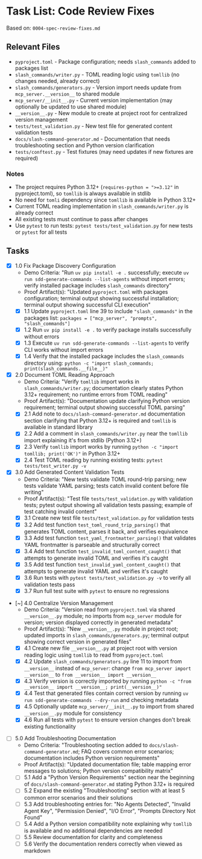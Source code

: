 # Task List: Code Review Fixes

Based on: `0004-spec-review-fixes.md`

## Relevant Files

- `pyproject.toml` - Package configuration; needs `slash_commands` added to packages list
- `slash_commands/writer.py` - TOML reading logic using `tomllib` (no changes needed, already correct)
- `slash_commands/generators.py` - Version import needs update from `mcp_server.__version__` to shared module
- `mcp_server/__init__.py` - Current version implementation (may optionally be updated to use shared module)
- `__version__.py` - New module to create at project root for centralized version management
- `tests/test_validation.py` - New test file for generated content validation tests
- `docs/slash-command-generator.md` - Documentation that needs troubleshooting section and Python version clarification
- `tests/conftest.py` - Test fixtures (may need updates if new fixtures are required)

### Notes

- The project requires Python 3.12+ (`requires-python = ">=3.12"` in pyproject.toml), so `tomllib` is always available in stdlib
- No need for `tomli` dependency since `tomllib` is available in Python 3.12+
- Current TOML reading implementation in `slash_commands/writer.py` is already correct
- All existing tests must continue to pass after changes
- Use `pytest` to run tests: `pytest tests/test_validation.py` for new tests or `pytest` for all tests

## Tasks

- [x] 1.0 Fix Package Discovery Configuration
  - Demo Criteria: "Run `uv pip install -e .` successfully; execute `uv run sdd-generate-commands --list-agents` without import errors; verify installed package includes `slash_commands` directory"
  - Proof Artifact(s): "Updated `pyproject.toml` with packages configuration; terminal output showing successful installation; terminal output showing successful CLI execution"
  - [x] 1.1 Update `pyproject.toml` line 39 to include `"slash_commands"` in the packages list: `packages = ["mcp_server", "prompts", "slash_commands"]`
  - [x] 1.2 Run `uv pip install -e .` to verify package installs successfully without errors
  - [x] 1.3 Execute `uv run sdd-generate-commands --list-agents` to verify CLI works without import errors
  - [x] 1.4 Verify that the installed package includes the `slash_commands` directory using: `python -c "import slash_commands; print(slash_commands.__file__)"`

- [x] 2.0 Document TOML Reading Approach
  - Demo Criteria: "Verify `tomllib` import works in `slash_commands/writer.py`; documentation clearly states Python 3.12+ requirement; no runtime errors from TOML reading"
  - Proof Artifact(s): "Documentation update clarifying Python version requirement; terminal output showing successful TOML parsing"
  - [x] 2.1 Add note to `docs/slash-command-generator.md` documentation section clarifying that Python 3.12+ is required and `tomllib` is available in standard library
  - [x] 2.2 Add a comment in `slash_commands/writer.py` near the `tomllib` import explaining it's from stdlib (Python 3.12+)
  - [x] 2.3 Verify `tomllib` import works by running `python -c "import tomllib; print('OK')"` in Python 3.12+
  - [x] 2.4 Test TOML reading by running existing tests: `pytest tests/test_writer.py -v`

- [x] 3.0 Add Generated Content Validation Tests
  - Demo Criteria: "New tests validate TOML round-trip parsing; new tests validate YAML parsing; tests catch invalid content before file writing"
  - Proof Artifact(s): "Test file `tests/test_validation.py` with validation tests; pytest output showing all validation tests passing; example of test catching invalid content"
  - [x] 3.1 Create new test file `tests/test_validation.py` for validation tests
  - [x] 3.2 Add test function `test_toml_round_trip_parsing()` that generates TOML content, parses it back, and verifies equivalence
  - [x] 3.3 Add test function `test_yaml_frontmatter_parsing()` that validates YAML frontmatter is parseable and structurally correct
  - [x] 3.4 Add test function `test_invalid_toml_content_caught()` that attempts to generate invalid TOML and verifies it's caught
  - [x] 3.5 Add test function `test_invalid_yaml_content_caught()` that attempts to generate invalid YAML and verifies it's caught
  - [x] 3.6 Run tests with `pytest tests/test_validation.py -v` to verify all validation tests pass
  - [x] 3.7 Run full test suite with `pytest` to ensure no regressions

- [~] 4.0 Centralize Version Management
  - Demo Criteria: "Version read from `pyproject.toml` via shared `__version__.py` module; no imports from `mcp_server` module for version; version displayed correctly in generated metadata"
  - Proof Artifact(s): "New `__version__.py` module in project root; updated imports in `slash_commands/generators.py`; terminal output showing correct version in generated files"
  - [x] 4.1 Create new file `__version__.py` at project root with version reading logic using `tomllib` to read from `pyproject.toml`
  - [x] 4.2 Update `slash_commands/generators.py` line 11 to import from `__version__` instead of `mcp_server`: change `from mcp_server import __version__` to `from __version__ import __version__`
  - [x] 4.3 Verify version is correctly imported by running `python -c "from __version__ import __version__; print(__version__)"`
  - [x] 4.4 Test that generated files contain correct version by running `uv run sdd-generate-commands --dry-run` and checking metadata
  - [x] 4.5 Optionally update `mcp_server/__init__.py` to import from shared `__version__.py` module for consistency
  - [x] 4.6 Run all tests with `pytest` to ensure version changes don't break existing functionality

- [ ] 5.0 Add Troubleshooting Documentation
  - Demo Criteria: "Troubleshooting section added to `docs/slash-command-generator.md`; FAQ covers common error scenarios; documentation includes Python version requirements"
  - Proof Artifact(s): "Updated documentation file; table mapping error messages to solutions; Python version compatibility matrix"
  - [ ] 5.1 Add a "Python Version Requirements" section near the beginning of `docs/slash-command-generator.md` stating Python 3.12+ is required
  - [ ] 5.2 Expand the existing "Troubleshooting" section with at least 5 common error scenarios and their solutions
  - [ ] 5.3 Add troubleshooting entries for: "No Agents Detected", "Invalid Agent Key", "Permission Denied", "I/O Error", "Prompts Directory Not Found"
  - [ ] 5.4 Add a Python version compatibility note explaining why `tomllib` is available and no additional dependencies are needed
  - [ ] 5.5 Review documentation for clarity and completeness
  - [ ] 5.6 Verify the documentation renders correctly when viewed as markdown
